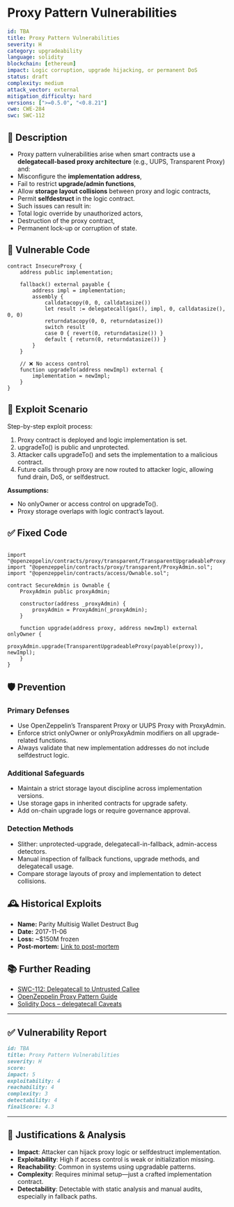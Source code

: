 # Proxy Pattern Vulnerabilities

```YAML
id: TBA
title: Proxy Pattern Vulnerabilities 
severity: H
category: upgradeability
language: solidity
blockchain: [ethereum]
impact: Logic corruption, upgrade hijacking, or permanent DoS
status: draft
complexity: medium
attack_vector: external
mitigation_difficulty: hard
versions: [">=0.5.0", "<0.8.21"]
cwe: CWE-284
swc: SWC-112
```


## 📝 Description

- Proxy pattern vulnerabilities arise when smart contracts use a **delegatecall-based proxy architecture** (e.g., UUPS, Transparent Proxy) and:
- Misconfigure the **implementation address**,
- Fail to restrict **upgrade/admin functions**,
- Allow **storage layout collisions** between proxy and logic contracts,
- Permit **selfdestruct** in the logic contract.
- Such issues can result in:
- Total logic override by unauthorized actors,
- Destruction of the proxy contract,
- Permanent lock-up or corruption of state.

## 🚨 Vulnerable Code

```solidity
contract InsecureProxy {
    address public implementation;

    fallback() external payable {
        address impl = implementation;
        assembly {
            calldatacopy(0, 0, calldatasize())
            let result := delegatecall(gas(), impl, 0, calldatasize(), 0, 0)
            returndatacopy(0, 0, returndatasize())
            switch result
            case 0 { revert(0, returndatasize()) }
            default { return(0, returndatasize()) }
        }
    }

    // ❌ No access control
    function upgradeTo(address newImpl) external {
        implementation = newImpl;
    }
}
```

## 🧪 Exploit Scenario

Step-by-step exploit process:

1. Proxy contract is deployed and logic implementation is set.
2. upgradeTo() is public and unprotected.
3. Attacker calls upgradeTo() and sets the implementation to a malicious contract.
4. Future calls through proxy are now routed to attacker logic, allowing fund drain, DoS, or selfdestruct.

**Assumptions:**

- No onlyOwner or access control on upgradeTo().
- Proxy storage overlaps with logic contract’s layout.

## ✅ Fixed Code

```solidity

import "@openzeppelin/contracts/proxy/transparent/TransparentUpgradeableProxy.sol";
import "@openzeppelin/contracts/proxy/transparent/ProxyAdmin.sol";
import "@openzeppelin/contracts/access/Ownable.sol";

contract SecureAdmin is Ownable {
    ProxyAdmin public proxyAdmin;

    constructor(address _proxyAdmin) {
        proxyAdmin = ProxyAdmin(_proxyAdmin);
    }

    function upgrade(address proxy, address newImpl) external onlyOwner {
        proxyAdmin.upgrade(TransparentUpgradeableProxy(payable(proxy)), newImpl);
    }
}
```


## 🛡️ Prevention

### Primary Defenses

- Use OpenZeppelin’s Transparent Proxy or UUPS Proxy with ProxyAdmin.
- Enforce strict onlyOwner or onlyProxyAdmin modifiers on all upgrade-related functions.
- Always validate that new implementation addresses do not include selfdestruct logic.

### Additional Safeguards

- Maintain a strict storage layout discipline across implementation versions.
- Use storage gaps in inherited contracts for upgrade safety.
- Add on-chain upgrade logs or require governance approval.

### Detection Methods

- Slither: unprotected-upgrade, delegatecall-in-fallback, admin-access detectors.
- Manual inspection of fallback functions, upgrade methods, and delegatecall usage.
- Compare storage layouts of proxy and implementation to detect collisions.

## 🕰️ Historical Exploits

- **Name:** Parity Multisig Wallet Destruct Bug 
- **Date:** 2017-11-06 
- **Loss:** ~$150M frozen 
- **Post-mortem:** [Link to post-mortem](https://paritytech.io/blog/security-alert-2/) 

## 📚 Further Reading

- [SWC-112: Delegatecall to Untrusted Callee](https://swcregistry.io/docs/SWC-112) 
- [OpenZeppelin Proxy Pattern Guide](https://docs.openzeppelin.com/upgrades-plugins/1.x/) 
- [Solidity Docs – delegatecall Caveats](https://docs.soliditylang.org/en/latest/introduction-to-smart-contracts.html#delegatecall-callcode-and-libraries) 

---

## ✅ Vulnerability Report

```markdown
id: TBA
title: Proxy Pattern Vulnerabilities 
severity: H
score:
impact: 5         
exploitability: 4 
reachability: 4   
complexity: 3     
detectability: 4  
finalScore: 4.3
```

---

## 📄 Justifications & Analysis

- **Impact**: Attacker can hijack proxy logic or selfdestruct implementation.
- **Exploitability**: High if access control is weak or initialization missing.
- **Reachability**: Common in systems using upgradable patterns.
- **Complexity**: Requires minimal setup—just a crafted implementation contract.
- **Detectability**: Detectable with static analysis and manual audits, especially in fallback paths.
